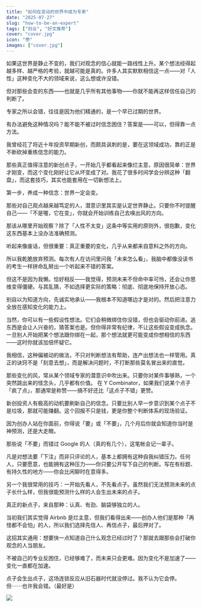 ```yaml
---
title: "如何在变动的世界中成为专家"
date: "2025-07-27"
slug: "how-to-be-an-expert"
tags: ["创业", "好文推荐"]
cover: "cover.jpg"
icon: "😎"
images: ["cover.jpg"]
---
```

如果这世界是静止不变的，我们对观念的信心就能一路线性上升。某个想法经得起越多样、越严格的考验，就越可能是真的。许多人其实默默相信这一点——对「人性」这种变化不大的领域来说，这么想或许没错。



但对那些会变的东西——也就是几乎所有其他事物——你就不能再这样信任自己的判断了。



专家之所以会错，往往是因为他们精通的，是一个早已过期的世界。



有办法避免这种情况吗？能不能不被过时信念困住？答案是——可以，但得靠一点方法。



我曾经花了将近十年投资早期新创，而颇具讽刺的是，要在这领域成功，靠的正是不断砍掉重练信念的能力。



那些真正值得注意的新创点子，一开始几乎都看起来像烂主意，原因很简单：世界才刚变，而这个变化刚好让它从坏变成了对。我花了很多时间学会分辨这种「翻盘」，而这套技巧，其实也能套用在一切新想法上。



第一步，养成一种信念：世界一定会变。



那些对自己观点越来越笃定的人，潜意识里其实是认定世界静止。只要你不时提醒自己——「不是喔，它在变」，你就会开始训练自己去嗅出风的方向。



那该从哪里开始观察？除了「人性不太变」这条中等实用的原则外，很抱歉，变化这东西基本上没办法准确预测。



听起来像废话，但很重要：真正重要的变化，几乎从来都来自意料之外的方向。



所以我乾脆放弃预测。每次有人在访问里问我「未来怎么看」，我脑中都像没读书的考生一样拼命乱掰出一个听起来不错的答案。



但这不是因为我懒。恰好相反——我觉得，预测未来不但命中率可怜，还会让你思维变得僵硬。与其乱猜，不如选择更实际的策略：彻底、彻底地保持开放心态。



别自以为知道方向，先诚实地承认——我根本不知道哪边才是对的。然后把注意力全放在感知变化的能力上。



当然，你可以有一些假设性想法。它们会稍微绑住你没错，但也会驱动你前进。追东西是会让人兴奋的，猜答案也是。但你得非常有纪律，不让这些假设变成执念。
一旦别人开始把某个想法跟你绑在一起，那个想法就更可能变成你想相信的东西——这时你就该加倍怀疑它。



我相信，这种偏被动的做法，不只对判断想法有帮助，连产出想法也一样管用。真正的诀窍不是「刻意去想」，而是解决问题时，不打断那些莫名冒出来的直觉。



那些变化的风，常从某个领域专家的潜意识中吹出来。只要你对某件事够熟，一个突然跳出来的怪念头，几乎都有价值。
在 Y Combinator，如果我们说某个点子「疯了点」，那通常是称赞——搞不好还比「这点子不错」更赞。



新创投资人有极高的动机要刷新自己的信念。只要比别人早一步意识到某个点子不是垃圾，那就可能赚翻。这个回报不只是钱，更是你整个判断体系的现场验证。



因为创办人站在你面前，你得说「要」或「不要」，几个月后你就会知道你当时是神预测，还是大走眼。



那些说「不要」而错过 Google 的人（真的有几个），这笔帐会记一辈子。



凡是对想法要「下注」而非只评论的人，基本上都拥有这种自我纠错压力。任何人，只要愿意，也能拥有这种压力——你只要公开写下自己的判断。写在有标题、有持久性的地方——你会比闲聊时在意得多。



另一个我很常用的技巧：一开始先看人，不先看点子。虽然我们无法预测未来的点子长什么样，但我很能预测什么样的人会生出未来的点子。



真正的新点子，来自那种：认真、有劲、脑袋够独立的人。



当初我们其实觉得 Airbnb 是烂主意，但我们看得出来——创办人他们是那种「再怪都不会怕」的人，所以我们选择先信人、再信点子，最后押对了。



这招其实通用：想要快一点知道自己什么观念已经过时了？那就去跟那些会打破你观念的人当朋友。



不被自己的专业反困住，已经够难了，而未来只会更难。因为变化不是加速了——变化一直都在加速。



点子会生出点子，这场连锁反应从旧石器时代就没停过。我不认为它会停。
但⋯⋯也许我会错。（最好是）




![](https://prod-files-secure.s3.us-west-2.amazonaws.com/112d0858-5090-4d34-a606-b75eb8d65fd2/46476355-9cf3-4e99-9b7a-3531bc426380/1000202064.png?X-Amz-Algorithm=AWS4-HMAC-SHA256&X-Amz-Content-Sha256=UNSIGNED-PAYLOAD&X-Amz-Credential=ASIAZI2LB466TPWARVDO%2F20250814%2Fus-west-2%2Fs3%2Faws4_request&X-Amz-Date=20250814T111232Z&X-Amz-Expires=3600&X-Amz-Security-Token=IQoJb3JpZ2luX2VjEPr%2F%2F%2F%2F%2F%2F%2F%2F%2F%2FwEaCXVzLXdlc3QtMiJHMEUCICt6buKMpvx6dzdijEsE69mG4pjrGxsfczK5ArrWhzuiAiEAq7XIDlUGMYasOySME8H3QCiijl0tcrjZ8I3sySvLIJ4q%2FwMIQxAAGgw2Mzc0MjMxODM4MDUiDNnpW1HBR6YrUbF3XircA%2BhxjzgRz1egSaeVbEVyYmL6PG1JkntdlSHXTpFxeIz517mfh01qCTqcVZuG6Yqpjr4xzRR2BQb8jPzE7SK0%2BqSd4MOgJWmMehwYYk6mm9EJHV5OpV5ZnhXEDzWVNZVr%2FKb7OkBYkjH%2F2Ri2%2Bme46zkkNd8cKEsu9upOL2UsxgejL8Q5NFq4Rd2PXSX%2Bk3T2nT3O07%2FFzo1RPITxBXTihwYpw1J9Ux%2BhL79x2KmUERL9GJ52qGwRjBEWD5HJ%2BPtdkt8OfXYEbxxCJP7VWi%2Bll0p3cCm4SLjgwk6ZCsDrpBq1ckq%2BnnDx76IrrnLbaDXxsqVWW1%2FN5yqxHmvcCUV%2BiursuubZGNP52%2Fiy7Ie0u21MMikR0uzR2i%2BpUJNohJbU08E2J%2BZ2y9EozHejQ8%2BTLOApHmwUfXpMN3SjRuuXXZ9YCuRUvQxGFUNj5mmfNtJ8PhKLFb6toqokptzpWwXUeF56282Kz5u%2FC%2BOwrm5m%2BRGhe%2FsAjav9LYDhSGqO2CP5h34EH9MhawlUGwKA%2F%2BETl5BbYKjSr5CTAK1bx0yKIYXWie8Egdy7oHF1qpwT7AzBsG%2BpEH%2Fyf89ZNGFE9j2MdZdHuIGzzspKFoi%2FYenOrR6QlgnoC4mwrueLC3BzMNbr9sQGOqUBWMpjR6L1KU9DBCs%2FvSA%2F0UEyUW6ZcVoVaVpeYePRrTd7lGkhX8rPTppEno7WCVVZByoZpYl8jMRf7yeII4wf9Ke28W2A78zwTCp4QiyRCgIXmnZ3dfGZTQPdlw4W%2F4ExVOXZo5j4BDBuCpslEqIVDBcMo5gtvV8N8Ncq%2BCIaRBklM7vYJoGNeQa0XbSGuTc7FK2WGn7Tm2btSmK4%2FlHGW04iWYEm&X-Amz-Signature=900c142a5518d7971e50ccda36e75b019306e366c7b41dade549d042d2e5756b&X-Amz-SignedHeaders=host&x-amz-checksum-mode=ENABLED&x-id=GetObject)

